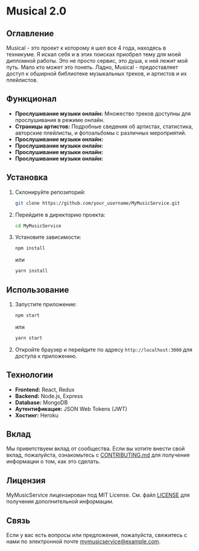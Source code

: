 # Musical 2.0

## Оглавление

Musical - это проект к которому я шел все 4 года, находясь в техникуме. 
Я искал себя и в этих поисках приобрел тему для моей дипломной работы.
Это не просто сервис, это душа, к ней лежит мой путь. Мало кто может это понять. 
Ладно, Musical - предоставляет доступ к обширной библиотеке музыкальных треков, и артистов и их плейлистов.

## Функционал

- **Прослушивание музыки онлайн:** Множество треков доступны для прослушивания в режиме онлайн.
- **Страницы артистов:** Подробные сведения об артистах, статистика, авторские плейлисты, и фотоальбомы с различных мероприятий.
- **Прослушивание музыки онлайн:** 
- **Прослушивание музыки онлайн:**
- **Прослушивание музыки онлайн:**
- **Прослушивание музыки онлайн:**


## Установка

1. Склонируйте репозиторий:
    ```bash
    git clone https://github.com/your_username/MyMusicService.git
    ```
2. Перейдите в директорию проекта:
    ```bash
    cd MyMusicService
    ```
3. Установите зависимости:
    ```bash
    npm install
    ```
   или
    ```bash
    yarn install
    ```

## Использование

1. Запустите приложение:
    ```bash
    npm start
    ```
   или
    ```bash
    yarn start
    ```
2. Откройте браузер и перейдите по адресу `http://localhost:3000` для доступа к приложению.

## Технологии

- **Frontend:** React, Redux
- **Backend:** Node.js, Express
- **Database:** MongoDB
- **Аутентификация:** JSON Web Tokens (JWT)
- **Хостинг:** Heroku

## Вклад

Мы приветствуем вклад от сообщества. Если вы хотите внести свой вклад, пожалуйста, ознакомьтесь с [CONTRIBUTING.md](CONTRIBUTING.md) для получения информации о том, как это сделать.

## Лицензия

MyMusicService лицензирован под MIT License. См. файл [LICENSE](LICENSE) для получения дополнительной информации.

## Связь

Если у вас есть вопросы или предложения, пожалуйста, свяжитесь с нами по электронной почте mymusicservice@example.com.
